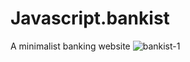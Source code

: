 # Javascript.bankist
A minimalist banking website 
![bankist-1](https://user-images.githubusercontent.com/95387589/230742847-b3090300-2ed0-4fe4-babe-8cf3e4009731.png)
